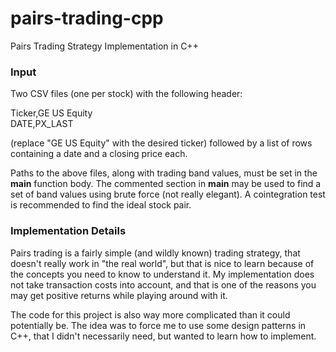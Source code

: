 # pairs-trading-cpp
Pairs Trading Strategy Implementation in C++

### Input
Two CSV files (one per stock) with the following header:

Ticker,GE US Equity  
DATE,PX_LAST

(replace "GE US Equity" with the desired ticker) followed by a list of rows
containing a date and a closing price each.

Paths to the above files, along with trading band values, must be set in the
**main** function body. The commented section in **main** may be used to find
a set of band values using brute force (not really elegant). A cointegration
test is recommended to find the ideal stock pair.

### Implementation Details
Pairs trading is a fairly simple (and wildly known) trading strategy, that
doesn't really work in "the real world", but that is nice to learn because of
the concepts you need to know to understand it. My implementation does not take
transaction costs into account, and that is one of the reasons you may get
positive returns while playing around with it.

The code for this project is also way more complicated than it could
potentially be. The idea was to force me to use some design patterns in C++,
that I didn't necessarily need, but wanted to learn how to implement.
